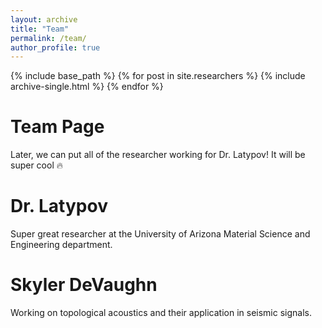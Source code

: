 ```yaml
---
layout: archive
title: "Team"
permalink: /team/
author_profile: true
---
```


{% include base_path %}
{% for post in site.researchers %}
    {% include archive-single.html %}
{% endfor %}
# Team Page

Later, we can put all of the researcher working for Dr. Latypov! It will be super cool 🔥


# Dr. Latypov

Super great researcher at the University of Arizona Material Science and Engineering department.

# Skyler DeVaughn

Working on topological acoustics and their application in seismic signals.
